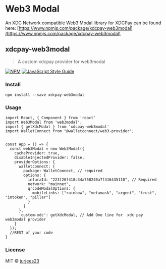 # Web3 Modal

An XDC Network compatible Web3 Modal library for XDCPay can be found here: [https://www.npmjs.com/package/xdcpay-web3modal](https://www.npmjs.com/package/xdcpay-web3modal)

## xdcpay-web3modal

> A custom xdcpay provider for web3modal

[![NPM](https://camo.githubusercontent.com/8501bda5508b63218e78d5dde0055bce8ab13eece5f871c820e9f5298265e90b/68747470733a2f2f696d672e736869656c64732e696f2f6e706d2f762f7864637061792d776562336d6f64616c2e737667)](https://www.npmjs.com/package/xdcpay-web3modal) [![JavaScript Style Guide](https://camo.githubusercontent.com/bde227e3207c7143032c0feb73889ffbda8eb1ef234b820b915ccaf74f9c66d7/68747470733a2f2f696d672e736869656c64732e696f2f62616467652f636f64655f7374796c652d7374616e646172642d627269676874677265656e2e737667)](https://standardjs.com/)

### Install

```
npm install --save xdcpay-web3modal
```

### Usage

```
import React, { Component } from 'react'
import Web3Modal from 'web3modal';
import { getXdcModal } from 'xdcpay-web3modal'
import WalletConnect from "@walletconnect/web3-provider";


const App = () => {
  const web3Modal = new Web3Modal({
    cacheProvider: true,
    disableInjectedProvider: false,
    providerOptions: {
      walletconnect: {
        package: WalletConnect, // required
        options: {
          infuraId: "223f20f418c34a758240a7f416435110", // Required
          network: "mainnet",
          qrcodeModalOptions: {
            mobileLinks: ["rainbow", "metamask", "argent", "trust", "imtoken", "pillar"]
          }
        }
      },
      'custom-xdc': getXdcModal, // Add One line for  xdc pay web3modal provider
    }
  });
  //REST of your code
}
```

### License

MIT © [jurjees23](https://github.com/jurjees23)
